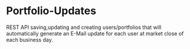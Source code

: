 # Portfolio-Updates

REST API saving,updating and creating users/portfolios that will automatically generate an E-Mail update for each user at market close of each business day. 
